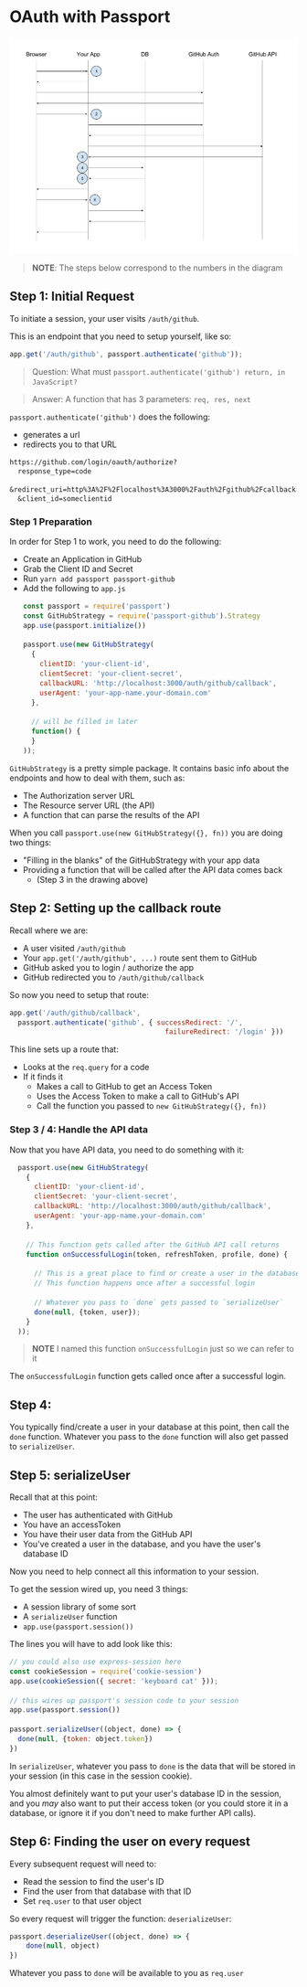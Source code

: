 # OAuth with Passport

![](sequence-diagram.png)

> **NOTE**: The steps below correspond to the numbers in the diagram

## Step 1: Initial Request

To initiate a session, your user visits `/auth/github`.

This is an endpoint that you need to setup yourself, like so:

```js
app.get('/auth/github', passport.authenticate('github'));
```

> Question: What must `passport.authenticate('github') return, in JavaScript?`

> Answer: A function that has 3 parameters: `req, res, next`

`passport.authenticate('github')` does the following:

- generates a url
- redirects you to that URL

```
https://github.com/login/oauth/authorize?
  response_type=code
  &redirect_uri=http%3A%2F%2Flocalhost%3A3000%2Fauth%2Fgithub%2Fcallback
  &client_id=someclientid
```

### Step 1 Preparation

In order for Step 1 to work, you need to do the following:

- Create an Application in GitHub
- Grab the Client ID and Secret
- Run `yarn add passport passport-github`
- Add the following to `app.js`
  ```js
  const passport = require('passport')
  const GitHubStrategy = require('passport-github').Strategy
  app.use(passport.initialize())

  passport.use(new GitHubStrategy(
    {
      clientID: 'your-client-id',
      clientSecret: 'your-client-secret',
      callbackURL: 'http://localhost:3000/auth/github/callback',
      userAgent: 'your-app-name.your-domain.com'
    },

    // will be filled in later
    function() {
    }
  ));
  ```

`GitHubStrategy` is a pretty simple package.  It contains basic info about the endpoints and how to deal with them, such as:

- The Authorization server URL
- The Resource server URL (the API)
- A function that can parse the results of the API

When you call `passport.use(new GitHubStrategy({}, fn))` you are doing two things:

- "Filling in the blanks" of the GitHubStrategy with your app data
- Providing a function that will be called after the API data comes back
  - (Step 3 in the drawing above)

## Step 2: Setting up the callback route

Recall where we are:

- A user visited `/auth/github`
- Your `app.get('/auth/github', ...)` route sent them to GitHub
- GitHub asked you to login / authorize the app
- GitHub redirected you to `/auth/github/callback`

So now you need to setup that route:

```js
app.get('/auth/github/callback',
  passport.authenticate('github', { successRedirect: '/',
                                      failureRedirect: '/login' }))
```

This line sets up a route that:

- Looks at the `req.query` for a code
- If it finds it
  - Makes a call to GitHub to get an Access Token
  - Uses the Access Token to make a call to GitHub's API
  - Call the function you passed to `new GitHubStrategy({}, fn))`

### Step 3 / 4: Handle the API data

Now that you have API data, you need to do something with it:

```js
  passport.use(new GitHubStrategy(
    {
      clientID: 'your-client-id',
      clientSecret: 'your-client-secret',
      callbackURL: 'http://localhost:3000/auth/github/callback',
      userAgent: 'your-app-name.your-domain.com'
    },

    // This function gets called after the GitHub API call returns
    function onSuccessfulLogin(token, refreshToken, profile, done) {

      // This is a great place to find or create a user in the database
      // This function happens once after a successful login

      // Whatever you pass to `done` gets passed to `serializeUser`
      done(null, {token, user});
    }
  ));
```

> **NOTE** I named this function `onSuccessfulLogin` just so we can refer to it

The `onSuccessfulLogin` function gets called once after a successful login.  

## Step 4:  

You typically find/create a user in your database at this point, then call the `done` function.  Whatever you pass to the `done` function will also get passed to `serializeUser`.

## Step 5: serializeUser

Recall that at this point:

- The user has authenticated with GitHub
- You have an accessToken
- You have their user data from the GitHub API
- You've created a user in the database, and you have the user's database ID

Now you need to help connect all this information to your session.

To get the session wired up, you need 3 things:

- A session library of some sort
- A `serializeUser` function
- `app.use(passport.session())`

The lines you will have to add look like this:

```js
// you could also use express-session here
const cookieSession = require('cookie-session')
app.use(cookieSession({ secret: 'keyboard cat' }));

// this wires up passport's session code to your session
app.use(passport.session())

passport.serializeUser((object, done) => {
  done(null, {token: object.token})
})
```

In `serializeUser`, whatever you pass to `done` is the data that will be stored in your session (in this case in the session cookie).

You almost definitely want to put your user's database ID in the session, and you _may_ also want to put their access token (or you could store it in a database, or ignore it if you don't need to make further API calls).

## Step 6: Finding the user on every request

Every subsequent request will need to:

- Read the session to find the user's ID
- Find the user from that database with that ID
- Set `req.user` to that user object

So every request will trigger the function: `deserializeUser`:

```js
passport.deserializeUser((object, done) => {
    done(null, object)
})
```

Whatever you pass to `done` will be available to you as `req.user`
